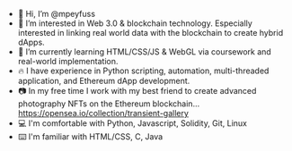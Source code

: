 - 👋 Hi, I’m @mpeyfuss
- 👀 I’m interested in Web 3.0 & blockchain technology. Especially interested in linking real world data with the blockchain to create hybrid dApps.
- 🌱 I’m currently learning HTML/CSS/JS & WebGL via coursework and real-world implementation.
- :fire: I have experience in Python scripting, automation, multi-threaded application, and Ethereum dApp development.
- :camera: In my free time I work with my best friend to create advanced photography NFTs on the Ethereum blockchain... https://opensea.io/collection/transient-gallery
- :computer: I'm comfortable with Python, Javascript, Solidity, Git, Linux
- :keyboard: I'm familiar with HTML/CSS, C, Java
